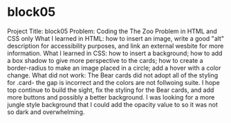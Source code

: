 # block05
Project Title: block05 
Problem: Coding the The Zoo Problem in HTML and CSS only
What I learned in HTML: how to insert an image, write a good "alt" description for accessibility purposes, and link an external wesbite for more information.
What I learned in CSS: how to insert a background; how to add a box shadow to give more perspective to the cards; how to create a border-radius to make an image placed in a circle; add a hover with a color change.
What did not work: The Bear cards did not adopt all of the styling for .card- the gap is incorrect and the colors are not follwoing suite.
I hope top continue to build the sight, fix the styling for the Bear cards, and add more buttons and possibly a better background. I was looking for a more jungle style background that I could add the opacity value to so it was not so dark and overwhelming. 

